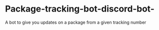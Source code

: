 # Package-tracking-bot-discord-bot-
A bot to give you updates on a package from a given tracking number
